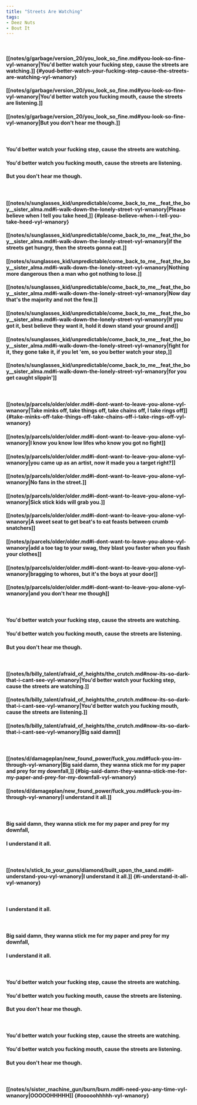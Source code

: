 ```yaml
---
title: "Streets Are Watching"
tags:
- Deez Nuts
- Bout It
---
```

&nbsp;
#### [[notes/g/garbage/version_20/you_look_so_fine.md#you-look-so-fine-vyl-wnanory|You'd better watch your fucking step, cause the streets are watching.]] {#youd-better-watch-your-fucking-step-cause-the-streets-are-watching-vyl-wnanory}
#### [[notes/g/garbage/version_20/you_look_so_fine.md#you-look-so-fine-vyl-wnanory|You'd better watch you fucking mouth, cause the streets are listening.]]
#### [[notes/g/garbage/version_20/you_look_so_fine.md#you-look-so-fine-vyl-wnanory|But you don't hear me though.]]
&nbsp;
#### You'd better watch your fucking step, cause the streets are watching.
#### You'd better watch you fucking mouth, cause the streets are listening.
#### But you don't hear me though.
&nbsp;
#### [[notes/s/sunglasses_kid/unpredictable/come_back_to_me__feat_the_boy__sister_alma.md#i-walk-down-the-lonely-street-vyl-wnanory|Please believe when I tell you take heed,]] {#please-believe-when-i-tell-you-take-heed-vyl-wnanory}
#### [[notes/s/sunglasses_kid/unpredictable/come_back_to_me__feat_the_boy__sister_alma.md#i-walk-down-the-lonely-street-vyl-wnanory|if the streets get hungry, then the streets gonna eat.]]
#### [[notes/s/sunglasses_kid/unpredictable/come_back_to_me__feat_the_boy__sister_alma.md#i-walk-down-the-lonely-street-vyl-wnanory|Nothing more dangerous then a man who got nothing to lose.]]
#### [[notes/s/sunglasses_kid/unpredictable/come_back_to_me__feat_the_boy__sister_alma.md#i-walk-down-the-lonely-street-vyl-wnanory|Now day that's the majority and not the few.]]
#### [[notes/s/sunglasses_kid/unpredictable/come_back_to_me__feat_the_boy__sister_alma.md#i-walk-down-the-lonely-street-vyl-wnanory|If you got it, best believe they want it, hold it down stand your ground and]]
#### [[notes/s/sunglasses_kid/unpredictable/come_back_to_me__feat_the_boy__sister_alma.md#i-walk-down-the-lonely-street-vyl-wnanory|fight for it, they gone take it, if you let 'em, so you better watch your step,]]
#### [[notes/s/sunglasses_kid/unpredictable/come_back_to_me__feat_the_boy__sister_alma.md#i-walk-down-the-lonely-street-vyl-wnanory|for you get caught slippin']]
&nbsp;
#### [[notes/p/parcels/older/older.md#i-dont-want-to-leave-you-alone-vyl-wnanory|Take minks off, take things off, take chains off, I take rings off]] {#take-minks-off-take-things-off-take-chains-off-i-take-rings-off-vyl-wnanory}
#### [[notes/p/parcels/older/older.md#i-dont-want-to-leave-you-alone-vyl-wnanory|I know you know low lifes who know you got no fight]]
#### [[notes/p/parcels/older/older.md#i-dont-want-to-leave-you-alone-vyl-wnanory|you came up as an artist, now it made you a target right?]]
#### [[notes/p/parcels/older/older.md#i-dont-want-to-leave-you-alone-vyl-wnanory|No fans in the street.]]
#### [[notes/p/parcels/older/older.md#i-dont-want-to-leave-you-alone-vyl-wnanory|Sick stick kids will grab you.]]
#### [[notes/p/parcels/older/older.md#i-dont-want-to-leave-you-alone-vyl-wnanory|A sweet seat to get beat's to eat feasts between crumb snatchers]]
#### [[notes/p/parcels/older/older.md#i-dont-want-to-leave-you-alone-vyl-wnanory|add a toe tag to your swag, they blast you faster when you flash your clothes]]
#### [[notes/p/parcels/older/older.md#i-dont-want-to-leave-you-alone-vyl-wnanory|bragging to whores, but it's the boys at your door]]
#### [[notes/p/parcels/older/older.md#i-dont-want-to-leave-you-alone-vyl-wnanory|and you don't hear me though]]
&nbsp;
#### You'd better watch your fucking step, cause the streets are watching.
#### You'd better watch you fucking mouth, cause the streets are listening.
#### But you don't hear me though.
&nbsp;
#### [[notes/b/billy_talent/afraid_of_heights/the_crutch.md#now-its-so-dark-that-i-cant-see-vyl-wnanory|You'd better watch your fucking step, cause the streets are watching.]]
#### [[notes/b/billy_talent/afraid_of_heights/the_crutch.md#now-its-so-dark-that-i-cant-see-vyl-wnanory|You'd better watch you fucking mouth, cause the streets are listening.]]
#### [[notes/b/billy_talent/afraid_of_heights/the_crutch.md#now-its-so-dark-that-i-cant-see-vyl-wnanory|Big said damn]]
&nbsp;
#### [[notes/d/damageplan/new_found_power/fuck_you.md#fuck-you-im-through-vyl-wnanory|Big said damn, they wanna stick me for my paper and prey for my downfall,]] {#big-said-damn-they-wanna-stick-me-for-my-paper-and-prey-for-my-downfall-vyl-wnanory}
#### [[notes/d/damageplan/new_found_power/fuck_you.md#fuck-you-im-through-vyl-wnanory|I understand it all.]]
&nbsp;
#### Big said damn, they wanna stick me for my paper and prey for my downfall,
#### I understand it all.
&nbsp;
#### [[notes/s/stick_to_your_guns/diamond/built_upon_the_sand.md#i-understand-you-vyl-wnanory|I understand it all.]] {#i-understand-it-all-vyl-wnanory}
&nbsp;
#### I understand it all.
&nbsp;
#### Big said damn, they wanna stick me for my paper and prey for my downfall,
#### I understand it all.
&nbsp;
#### You'd better watch your fucking step, cause the streets are watching.
#### You'd better watch you fucking mouth, cause the streets are listening.
#### But you don't hear me though.
&nbsp;
#### You'd better watch your fucking step, cause the streets are watching.
#### You'd better watch you fucking mouth, cause the streets are listening.
#### But you don't hear me though.
&nbsp;
#### [[notes/s/sister_machine_gun/burn/burn.md#i-need-you-any-time-vyl-wnanory|OOOOOHHHHH]] {#ooooohhhhh-vyl-wnanory}
